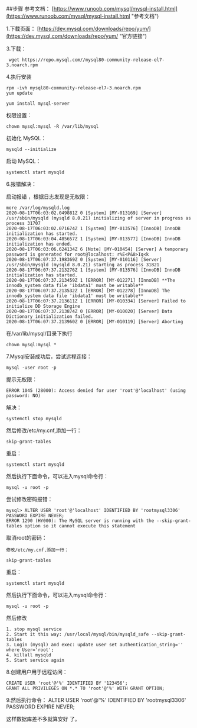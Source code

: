 ##步骤
参考文档：
[https://www.runoob.com/mysql/mysql-install.html](https://www.runoob.com/mysql/mysql-install.html "参考文档")

1.下载页面：
[https://dev.mysql.com/downloads/repo/yum/](https://dev.mysql.com/downloads/repo/yum/ "官方链接")


3.下载：
	
	 wget https://repo.mysql.com//mysql80-community-release-el7-3.noarch.rpm 

4.执行安装

	rpm -ivh mysql80-community-release-el7-3.noarch.rpm
	yum update

	yum install mysql-server

权限设置：

	chown mysql:mysql -R /var/lib/mysql
初始化 MySQL：

	mysqld --initialize
启动 MySQL：

	systemctl start mysqld


6.报错解决：

启动报错 ，根据日志发现是无权限：
	
	more /var/log/mysqld.log 
	2020-08-17T06:03:02.049881Z 0 [System] [MY-013169] [Server] /usr/sbin/mysqld (mysqld 8.0.21) initializing of server in progress as process 31707
	2020-08-17T06:03:02.071674Z 1 [System] [MY-013576] [InnoDB] InnoDB initialization has started.
	2020-08-17T06:03:04.485657Z 1 [System] [MY-013577] [InnoDB] InnoDB initialization has ended.
	2020-08-17T06:03:06.624134Z 6 [Note] [MY-010454] [Server] A temporary password is generated for root@localhost: r%E<P&8>Iq<k
	2020-08-17T06:07:37.198369Z 0 [System] [MY-010116] [Server] /usr/sbin/mysqld (mysqld 8.0.21) starting as process 31821
	2020-08-17T06:07:37.213276Z 1 [System] [MY-013576] [InnoDB] InnoDB initialization has started.
	2020-08-17T06:07:37.213459Z 1 [ERROR] [MY-012271] [InnoDB] **The innodb_system data file 'ibdata1' must be writable**
	2020-08-17T06:07:37.213532Z 1 [ERROR] [MY-012278] [InnoDB] The innodb_system data file 'ibdata1' must be writable**
	2020-08-17T06:07:37.213611Z 1 [ERROR] [MY-010334] [Server] Failed to initialize DD Storage Engine
	2020-08-17T06:07:37.213874Z 0 [ERROR] [MY-010020] [Server] Data Dictionary initialization failed.
	2020-08-17T06:07:37.213960Z 0 [ERROR] [MY-010119] [Server] Aborting

在/var/lib/mysql/目录下执行
	
	chown mysql:mysql *

7.Mysql安装成功后，尝试远程连接：

	mysql -user root -p

提示无权限：

	ERROR 1045 (28000): Access denied for user 'root'@'localhost' (using password: NO)

解决：

	systemctl stop mysqld

然后修改/etc/my.cnf,添加一行：

	skip-grant-tables
重启：

	systemctl start mysqld

然后执行下面命令，可以进入mysql命令行：

	mysql -u root -p

尝试修改密码报错：
	
	mysql> ALTER USER 'root'@'localhost' IDENTIFIED BY 'rootmysql3306' PASSWORD EXPIRE NEVER;
	ERROR 1290 (HY000): The MySQL server is running with the --skip-grant-tables option so it cannot execute this statement

取消root的密码：
	
	修改/etc/my.cnf,添加一行：

	skip-grant-tables
重启：

	systemctl start mysqld

然后执行下面命令，可以进入mysql命令行：

	mysql -u root -p

然后修改

	1. stop mysql service
	2. Start it this way: /usr/local/mysql/bin/mysqld_safe --skip-grant-tables
	3. Login (mysql) and exec: update user set authentication_string='' where User='root'; 
	4. killall mysqld
	5. Start service again


8.创建用户用于远程访问：

	CREATE USER 'root'@'%' IDENTIFIED BY '123456';
	GRANT ALL PRIVILEGES ON *.* TO 'root'@'%' WITH GRANT OPTION;

9.然后执行命令：
	ALTER USER 'root'@'%' IDENTIFIED BY 'rootmysql3306' PASSWORD EXPIRE NEVER;

这样数据库差不多就算安好 了。



